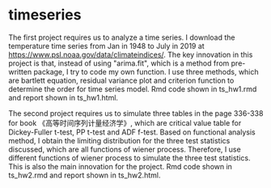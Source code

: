# timeseries
The first project requires us to analyze a time series.
I download the temperature time series from Jan in 1948 to July in 2019 at https://www.psl.noaa.gov/data/climateindices/. 
The key innovation in this project is that, instead of using "arima.fit", which is a method from pre-written package, I try to code my own function.
I use three methods, which are bartlett equation, residual variance plot and criterion function to determine the order for time series model.
Rmd code shown in ts_hw1.rmd and report shown in ts_hw1.html.

The second project requires us to simulate three tables in the page 336-338 for book 《高等时间序列计量经济学》, which are critical value table for Dickey-Fuller t-test, PP t-test and ADF f-test.
Based on functional analysis method, I obtain the limiting distribution for the three test statistics discussed, which are all functions of wiener process.
Therefore, I use different functions of wiener process to simulate the three test statistics. This is also the main innovation for the project.
Rmd code shown in ts_hw2.rmd and report shown in ts_hw2.html.
